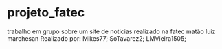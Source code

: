 # projeto_fatec
 trabalho em grupo sobre um site de noticias realizado na fatec matão luiz marchesan 
 Realizado por: Mikes77; SoTavarez2; LMVieira1505; 
